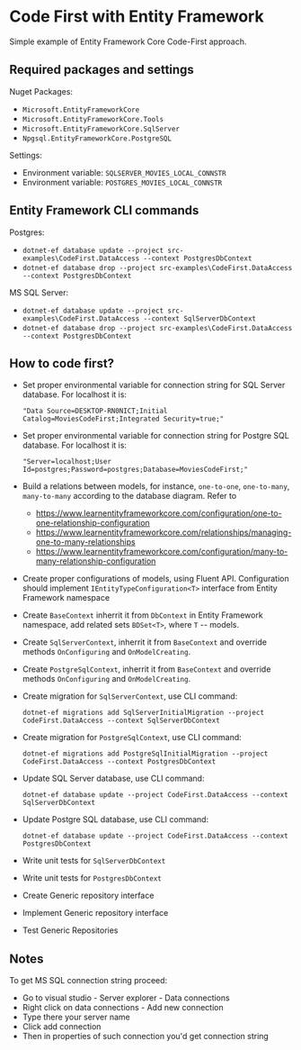 # Code First with Entity Framework

Simple example of Entity Framework Core Code-First approach.

## Required packages and settings

Nuget Packages:
- `Microsoft.EntityFrameworkCore`
- `Microsoft.EntityFrameworkCore.Tools`
- `Microsoft.EntityFrameworkCore.SqlServer`
- `Npgsql.EntityFrameworkCore.PostgreSQL`

Settings:
- Environment variable: `SQLSERVER_MOVIES_LOCAL_CONNSTR`
- Environment variable: `POSTGRES_MOVIES_LOCAL_CONNSTR`

## Entity Framework CLI commands

Postgres:
- `dotnet-ef database update --project src-examples\CodeFirst.DataAccess --context PostgresDbContext`
- `dotnet-ef database drop --project src-examples\CodeFirst.DataAccess --context PostgresDbContext`

MS SQL Server:
- `dotnet-ef database update --project src-examples\CodeFirst.DataAccess --context SqlServerDbContext`
- `dotnet-ef database drop --project src-examples\CodeFirst.DataAccess --context PostgresDbContext`

## How to code first?

- Set proper environmental variable for connection string for SQL Server database. For localhost it is: 

	`"Data Source=DESKTOP-RN0NICT;Initial Catalog=MoviesCodeFirst;Integrated Security=true;"`

- Set proper environmental variable for connection string for Postgre SQL database. For localhost it is: 

	`"Server=localhost;User Id=postgres;Password=postgres;Database=MoviesCodeFirst;"`

- Build a relations between models, for instance, `one-to-one`, `one-to-many`, `many-to-many` according to the database diagram. 
	Refer to
  - https://www.learnentityframeworkcore.com/configuration/one-to-one-relationship-configuration
  - https://www.learnentityframeworkcore.com/relationships/managing-one-to-many-relationships
  - https://www.learnentityframeworkcore.com/configuration/many-to-many-relationship-configuration

- Create proper configurations of models, using Fluent API. Configuration should implement `IEntityTypeConfiguration<T>` interface from Entity Framework namespace
- Create `BaseContext` inherrit it from `DbContext` in Entity Framework namespace, add related sets `BDSet<T>`, where `T` -- models.
- Create `SqlServerContext`, inherrit it from `BaseContext` and override methods `OnConfiguring` and `OnModelCreating`.
- Create `PostgreSqlContext`, inherrit it from `BaseContext` and override methods `OnConfiguring` and `OnModelCreating`.
- Create migration for `SqlServerContext`, use CLI command: 

	`dotnet-ef migrations add SqlServerInitialMigration --project CodeFirst.DataAccess --context SqlServerDbContext`
	
- Create migration for `PostgreSqlContext`, use CLI command: 

	`dotnet-ef migrations add PostgreSqlInitialMigration --project CodeFirst.DataAccess --context PostgresDbContext`
	
- Update SQL Server database, use CLI command: 

	`dotnet-ef database update --project CodeFirst.DataAccess --context SqlServerDbContext`

- Update Postgre SQL database, use CLI command: 

	`dotnet-ef database update --project CodeFirst.DataAccess --context PostgresDbContext`

- Write unit tests for `SqlServerDbContext`
- Write unit tests for `PostgresDbContext`
- Create Generic repository interface
- Implement Generic repository interface
- Test Generic Repositories

## Notes

To get MS SQL connection string proceed:
- Go to visual studio - Server explorer - Data connections
- Right click on data connections - Add new connection
- Type there your server name
- Click add connection
- Then in properties of such connection you'd get connection string